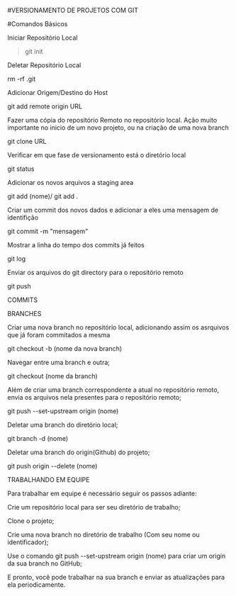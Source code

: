 #VERSIONAMENTO DE PROJETOS COM GIT
		
#Comandos Básicos
	     	 
Iniciar Repositório Local

> git init

Deletar Repositório Local

rm -rf .git
      	   	         
Adicionar Origem/Destino do Host

git add remote origin URL 
	        
Fazer uma cópia do repositório Remoto no repositório local.
Ação muito importante no inicio de um novo projeto, ou na criação
de uma nova branch	  
		
git clone URL
	
Verificar em que fase de versionamento está o diretório local

git status 
	      
Adicionar os novos arquivos a staging area 	        
	
git add (nome)/ git add .
	
Criar um commit dos novos dados e adicionar a eles uma mensagem
de identifição		
	
git commit -m  "mensagem"
         	
Mostrar a linha do tempo dos commits já feitos
		
git log 
	
Enviar os arquivos do git directory para o repositório remoto	
	
git push 
	
COMMITS


		
BRANCHES

Criar uma nova branch no repositório local, adicionando assim os asrquivos que já
foram commitados a mesma

git checkout -b (nome da nova branch)
	
Navegar entre uma branch e outra;        	
	
git checkout (nome da branch)
		
Além de criar uma branch correspondente a atual no 
repositório remoto, envia os arquivos nela presentes para o repositório remoto;	

git push --set-upstream origin (nome)
	
Deletar uma branch do diretório local;		
	
git branch -d (nome)
	
Deletar uma branch do origin(Github) do projeto;	
	        
git push origin --delete (nome)
	
		
		
TRABALHANDO EM EQUIPE
	
Para trabalhar em equipe é necessário seguir os passos adiante:
	
Crie um repositório local para ser seu diretório de trabalho;

Clone o projeto;		

Crie uma nova branch no diretório de trabalho (Com seu nome ou identificador);

Use o comando git push --set-upstream origin (nome) para criar um origin
da sua branch no GitHub;
		
E pronto, você pode trabalhar na sua branch e enviar as atualizações para ela	periodicamente.
	
	
	
